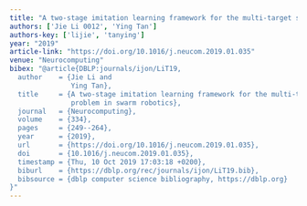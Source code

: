 ```yaml
---
title: "A two-stage imitation learning framework for the multi-target search problem in swarm robotics"
authors: ['Jie Li 0012', 'Ying Tan']
authors-key: ['lijie', 'tanying']
year: "2019"
article-link: "https://doi.org/10.1016/j.neucom.2019.01.035"
venue: "Neurocomputing"
bibex: "@article{DBLP:journals/ijon/LiT19,
  author    = {Jie Li and
               Ying Tan},
  title     = {A two-stage imitation learning framework for the multi-target search
               problem in swarm robotics},
  journal   = {Neurocomputing},
  volume    = {334},
  pages     = {249--264},
  year      = {2019},
  url       = {https://doi.org/10.1016/j.neucom.2019.01.035},
  doi       = {10.1016/j.neucom.2019.01.035},
  timestamp = {Thu, 10 Oct 2019 17:03:18 +0200},
  biburl    = {https://dblp.org/rec/journals/ijon/LiT19.bib},
  bibsource = {dblp computer science bibliography, https://dblp.org}
}"
---
```

